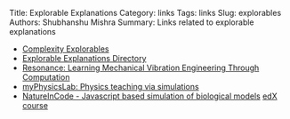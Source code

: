 Title: Explorable Explanations
Category: links
Tags: links
Slug: explorables
Authors: Shubhanshu Mishra
Summary: Links related to explorable explanations


* [Complexity Explorables](http://www.complexity-explorables.org/explorables/)
* [Explorable Explanations Directory](https://explorabl.es/)
* [Resonance: Learning Mechanical Vibration Engineering Through Computation](https://moorepants.github.io/resonance/)
* [myPhysicsLab: Physics teaching via simulations](https://www.myphysicslab.com/)
* [NatureInCode - Javascript based simulation of biological models](http://www.natureincode.com/) [edX course](https://www.edx.org/course/nature-in-code-biology-in-javascript)

